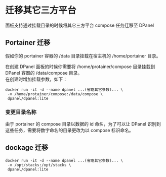 # 迁移其它三方平台

面板支持通过挂载目录的时候将其它三方平台 compose 任务迁移至 DPanel

## Portainer 迁移

假如你的 portainer 容器的 /data 目录挂载在宿主机的 /home/portainer 目录。

在创建 DPanel 面板的时候你需要将 /home/protainer/compose 目录挂载到 DPanel 容器的 /data/compose 目录。\
在创建时增加挂载参数，如下：

```
docker run -it -d --name dpanel ...(省略其它参数)... \
 -v /home/protainer/compose:/data/compose \
 dpanel/dpanel:lite
```

### 变更目录名称

由于 portainer 的 compose 目录以数据的 id 命名，为了可以让 DPanel 识别到这些任务，需要将数字命名的目录更改为以 compose 标识命名。

## dockage 迁移

```
docker run -it -d --name dpanel ...(省略其它参数)... \
 -v /opt/stacks:/opt/stacks \
 dpanel/dpanel:lite
```